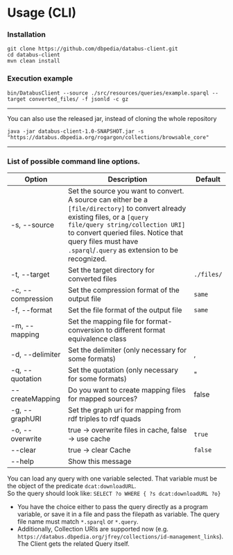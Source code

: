 # Usage (CLI)

### Installation
```
git clone https://github.com/dbpedia/databus-client.git
cd databus-client
mvn clean install
```

### Execution example
```
bin/DatabusClient --source ./src/resources/queries/example.sparql --target converted_files/ -f jsonld -c gz
```
____________________
You can also use the released jar, instead of cloning the whole repository
```
java -jar databus-client-1.0-SNAPSHOT.jar -s "https://databus.dbpedia.org/rogargon/collections/browsable_core"
```
______________
### List of possible command line options.

| Option  | Description  | Default |
|---|---|---|
| -s, --source  <arg> | Set the source you want to convert. A source can either be a `[file/directory]` to convert already existing files, or a `[query file/query string/collection URI]` to convert queried files. Notice that query files must have `.sparql`/`.query` as extension to be recognized.||
| -t, --target  <arg> | Set the target directory for converted files | `./files/` |
| -c, --compression  <arg> | Set the compression format of the output file | `same`
| -f, --format  <arg> | Set the file format of the output file  | `same` |
| -m, --mapping <arg> | Set the mapping file for format-conversion to different format equivalence class |
| -d, --delimiter <arg> | Set the delimiter (only necessary for some formats) | , |
| -q, --quotation <arg> | Set the quotation (only necessary for some formats) | " |
| --createMapping <arg> | Do you want to create mapping files for mapped sources? | false |
| -g, --graphURI <arg> | Set the graph uri for mapping from rdf triples to rdf quads |
| -o, --overwrite | true -> overwrite files in cache, false -> use cache | `true`
| --clear | true -> clear Cache | `false`
| --help| Show this message ||

You can load any query with one variable selected. That variable must be the object of the predicate `dcat:downloadURL`.    
So the query should look like: `SELECT ?o WHERE { ?s dcat:downloadURL ?o}`
* You have the choice either to pass the query directly as a program variable, or save it in a file and pass the filepath as variable. The query file name must match `*.sparql` or `*.query`.
* Additionally, Collection URIs are supported now (e.g. `https://databus.dbpedia.org/jfrey/collections/id-management_links`). The Client gets the related Query itself.

<!---You can choose between different compression formats:

 * `bz2, gz, br, snappy-framed, deflate, lzma, xz, zstd`

-->

